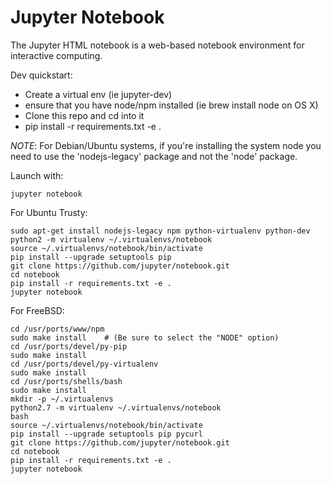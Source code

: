 # Jupyter Notebook

The Jupyter HTML notebook is a web-based notebook environment for interactive computing.

Dev quickstart:

* Create a virtual env (ie jupyter-dev)
* ensure that you have node/npm installed (ie brew install node on OS X)
* Clone this repo and cd into it
* pip install -r requirements.txt -e .

_NOTE_: For Debian/Ubuntu systems, if you're installing the system node you need
to use the 'nodejs-legacy' package and not the 'node' package.

Launch with:

    jupyter notebook

For Ubuntu Trusty:
```
sudo apt-get install nodejs-legacy npm python-virtualenv python-dev
python2 -m virtualenv ~/.virtualenvs/notebook
source ~/.virtualenvs/notebook/bin/activate
pip install --upgrade setuptools pip
git clone https://github.com/jupyter/notebook.git
cd notebook
pip install -r requirements.txt -e .
jupyter notebook
```

For FreeBSD:
```
cd /usr/ports/www/npm
sudo make install    # (Be sure to select the "NODE" option)
cd /usr/ports/devel/py-pip
sudo make install
cd /usr/ports/devel/py-virtualenv
sudo make install
cd /usr/ports/shells/bash
sudo make install
mkdir -p ~/.virtualenvs
python2.7 -m virtualenv ~/.virtualenvs/notebook
bash
source ~/.virtualenvs/notebook/bin/activate
pip install --upgrade setuptools pip pycurl
git clone https://github.com/jupyter/notebook.git
cd notebook
pip install -r requirements.txt -e .
jupyter notebook
```
